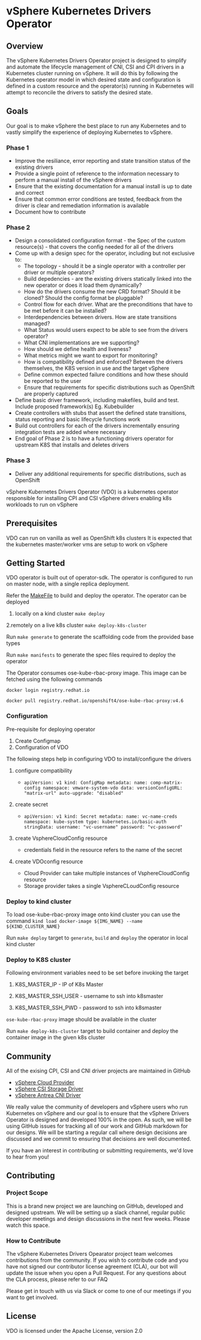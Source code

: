 # vSphere Kubernetes Drivers Operator

## Overview

The vSphere Kubernetes Drivers Operator project is designed to simplify and
automate the lifecycle management of CNI, CSI and CPI drivers in a Kubernetes
cluster running on vSphere. It will do this by following the Kubernetes operator
model in which desired state and configuration is defined in a custom resource
and the operator(s) running in Kubernetes will attempt to reconcile the drivers
to satisfy the desired state.

## Goals

Our goal is to make vSphere the best place to run any Kubernetes and to vastly
simplify the experience of deploying Kubernetes to vSphere.

### Phase 1

- Improve the resiliance, error reporting and state transition status of the
  existing drivers
- Provide a single point of reference to the information necessary to perform
  a manual install of the vSphere drivers
- Ensure that the existing documentation for a manual install is up to date
  and correct
- Ensure that common error conditions are tested, feedback from the driver
  is clear and remediation information is available
- Document how to contribute

### Phase 2

- Design a consolidated configuration format - the Spec of the custom
  resource(s) - that covers the config needed for all of the drivers
- Come up with a design spec for the operator, including but not exclusive to:
  - The topology - should it be a single operator with a controller per
    driver or multiple operators?
  - Build depedencies - are the existing drivers statically linked
    into the new operator or does it load them dynamically?
  - How do the drivers consume the new CRD format? Should it be cloned?
    Should the config format be pluggable?
  - Control flow for each driver. What are the preconditions that have
    to be met before it can be installed?
  - Interdependencies between drivers. How are state transitions managed?
  - What Status would users expect to be able to see from the drivers operator?
  - What CNI implementations are we supporting?
  - How should we define health and liveness?
  - What metrics might we want to export for monitoring?
  - How is compatibility defined and enforced? Between the drivers themselves,
    the K8S version in use and the target vSphere
  - Define common expected failure conditions and how these should be
    reported to the user
  - Ensure that requirements for specific distributions such as OpenShift
    are properly captured
- Define basic driver framework, including makefiles, build and test.
  Include proposed framework(s) Eg. Kubebuilder
- Create controllers with stubs that assert the defined state transitions,
  status reporting and basic lifecycle functions work
- Build out controllers for each of the drivers incrementally ensuring
  integration tests are added where necessary
- End goal of Phase 2 is to have a functioning drivers operator for
  upstream K8S that installs and deletes drivers

### Phase 3

- Deliver any additional requirements for specific distributions, such as OpenShift

vSphere Kubernetes Drivers Operator (VDO) is a kubernetes operator
responsible for installing CPI and CSI vSphere drivers
enabling k8s workloads to run on vSphere

## Prerequisites

VDO can run on vanilla as well as OpenShift k8s clusters
It is expected that the kubernetes master/worker vms are setup to work on vSphere

## Getting Started

VDO operator is built out of operator-sdk.
The operator is configured to run on master node, with a single replica deployment.

Refer the [MakeFile](Makefile) to build and deploy the operator.
The operator can be deployed

1. locally on a kind cluster `make deploy`

2.remotely on a live k8s cluster `make deploy-k8s-cluster`

Run `make generate` to generate the scaffolding code from the provided base types

Run `make manifests` to generate the spec files required to deploy the operator

The Operator consumes ose-kube-rbac-proxy image.
This image can be fetched using the following commands

`docker login registry.redhat.io`

`docker pull registry.redhat.io/openshift4/ose-kube-rbac-proxy:v4.6`

### Configuration

Pre-requisite for deploying operator

1. Create Configmap
2. Configuration of VDO

The following steps help in configuring VDO to install/configure the drivers

1. configure compatibility

   - `apiVersion: v1
     kind: ConfigMap
     metadata:
     name: comp-matrix-config
     namespace: vmware-system-vdo
     data:
     versionConfigURL: "matrix-url"
     auto-upgrade: "disabled"`

2. create secret

    - `apiVersion: v1
      kind: Secret
      metadata:
      name: vc-name-creds
      namespace: kube-system
      type: kubernetes.io/basic-auth
      stringData:
      username: "vc-username"
      password: "vc-password"`

3. create VsphereCloudConfig resource
    - credentials field in the resource refers to the name of the secret
4. create VDOconfig resource
   - Cloud Provider can take multiple instances of VsphereCloudConfig resource
   - Storage provider takes a single VsphereCLoudConfig resource

### Deploy to kind cluster

To load ose-kube-rbac-proxy image onto kind cluster you can use the command
`kind load docker-image ${IMG_NAME} --name ${KIND_CLUSTER_NAME}`

Run `make deploy` target to `generate`, `build` and `deploy`
the operator in local kind cluster

### Deploy to K8S cluster

Following environment variables need to be set before invoking the target

1. K8S_MASTER_IP - IP of K8s Master

2. K8S_MASTER_SSH_USER - username to ssh into k8smaster

3. K8S_MASTER_SSH_PWD - password to ssh into k8smaster

`ose-kube-rbac-proxy` image should be available in the cluster

Run `make deploy-k8s-cluster` target to build container and
deploy the container image in the given k8s cluster

## Community

All of the exising CPI, CSI and CNI driver projects are maintained in GitHub

- [vSphere Cloud Provider](https://github.com/kubernetes/cloud-provider-vsphere)
- [vSphere CSI Storage Driver](https://github.com/kubernetes-sigs/vsphere-csi-driver)
- [vSphere Antrea CNI Driver](https://github.com/vmware-tanzu/antrea)

We really value the community of developers and vSphere users who run Kubernetes
on vSphere and our goal is to ensure that the vSphere Drivers Operator is designed
and developed 100% in the open. As such, we will be using GitHub issues for
tracking all of our work and GitHub markdown for our designs. We will be starting
a regular call where design decisions are discussed and we commit to ensuring
that decisions are well documented.

If you have an interest in contributing or submitting requirements,
we'd love to hear from you!

## Contributing

### Project Scope

This is a brand new project we are launching on GitHub, developed and designed upstream.
We will be setting up a slack channel, regular public developer meetings
and design discussions in the next few weeks.
Please watch this space.

### How to Contribute

The vSphere Kubernetes Drivers Opearator project team
welcomes contributions from the community.
If you wish to contribute code and
you have not signed our contributor license agreement (CLA),
our bot will update the issue when you open a Pull Request.
For any questions about the CLA process,
please refer to our FAQ

Please get in touch with us via Slack or
come to one of our meetings if you want to get involved.

## License

VDO is licensed under the Apache License, version 2.0
